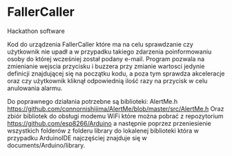 # FallerCaller
Hackathon software

Kod do urządzenia FallerCaller które ma na celu sprawdzanie czy użytkownik
nie upadł a w przypadku takiego zdarzenia poinformowaniu osoby do której
wcześniej został podany e-mail.
Program pozwala na zmienianie wejscia przycisku i buzzera przy zmianie wartosci
jedynie definicji znajdującej się na początku kodu, a poza tym sprawdza akceleracje
oraz czy użytkownik kliknął odpowiednią ilość razy na przycisk w celu anulowania alarmu.

Do poprawnego działania potrzebne są biblioteki:
AlertMe.h https://github.com/connornishijima/AlertMe/blob/master/src/AlertMe.h
Oraz zbiór bibliotek do obsługi modemu WiFi które można pobrać z repozytorium
https://github.com/esp8266/Arduino a następnie poprzez przeniesienie wszystkich folderów
z folderu library do lokalenej biblioteki która w przypadku ArduinoIDE najczęściej znajduje się 
w documents/Arduino/library.
